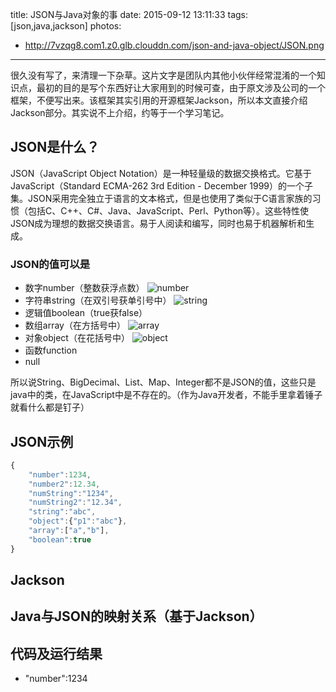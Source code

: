 title: JSON与Java对象的事
date: 2015-09-12 13:11:33
tags: [json,java,jackson]
photos:
- http://7vzqg8.com1.z0.glb.clouddn.com/json-and-java-object/JSON.png
---

很久没有写了，来清理一下杂草。这片文字是团队内其他小伙伴经常混淆的一个知识点，最初的目的是写个东西好让大家用到的时候可查，由于原文涉及公司的一个框架，不便写出来。该框架其实引用的开源框架Jackson，所以本文直接介绍Jackson部分。其实说不上介绍，约等于一个学习笔记。
<!--more-->


## JSON是什么？
JSON（JavaScript Object Notation）是一种轻量级的数据交换格式。它基于JavaScript（Standard ECMA-262 3rd Edition - December 1999）的一个子集。JSON采用完全独立于语言的文本格式，但是也使用了类似于C语言家族的习惯（包括C、C++、C#、Java、JavaScript、Perl、Python等）。这些特性使JSON成为理想的数据交换语言。易于人阅读和编写，同时也易于机器解析和生成。

### JSON的值可以是
* 数字number（整数获浮点数）
![number](http://7vzqg8.com1.z0.glb.clouddn.com/json-and-java-object/number.PNG)
* 字符串string（在双引号获单引号中）
![string](http://7vzqg8.com1.z0.glb.clouddn.com/json-and-java-object/string.PNG)
* 逻辑值boolean（true获false）
* 数组array（在方括号中）
![array](http://7vzqg8.com1.z0.glb.clouddn.com/json-and-java-object/array.PNG)
* 对象object（在花括号中）
![object](http://7vzqg8.com1.z0.glb.clouddn.com/json-and-java-object/object.PNG)
* 函数function
* null

所以说String、BigDecimal、List、Map、Integer都不是JSON的值，这些只是java中的类，在JavaScript中是不存在的。（作为Java开发者，不能手里拿着锤子就看什么都是钉子）

## JSON示例
```JavaScript
{
    "number":1234,
    "number2":12.34,
    "numString":"1234",
    "numString2":"12.34",
    "string":"abc",
    "object":{"p1":"abc"},
    "array":["a","b"],
    "boolean":true
}
```

## Jackson
## Java与JSON的映射关系（基于Jackson）
## 代码及运行结果

* "number":1234
<!-- indicate-the-source -->
